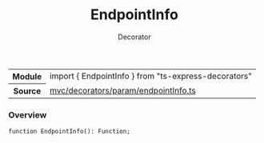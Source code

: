 <header class="symbol-info-header">    <h1 id="endpointinfo">EndpointInfo</h1>    <label class="symbol-info-type-label decorator">Decorator</label>      </header>
<section class="symbol-info">      <table class="is-full-width">        <tbody>        <tr>          <th>Module</th>          <td>            <div class="lang-typescript">                <span class="token keyword">import</span> { EndpointInfo }                 <span class="token keyword">from</span>                 <span class="token string">"ts-express-decorators"</span>                            </div>          </td>        </tr>        <tr>          <th>Source</th>          <td>            <a href="https://romakita.github.io/ts-express-decorators/#//blob/v2.0.10/src/mvc/decorators/param/endpointInfo.ts#L0-L0">                mvc/decorators/param/endpointInfo.ts            </a>        </td>        </tr>                </tbody>      </table>    </section>

### Overview

<pre><code class="typescript-lang">function <span class="token function">EndpointInfo</span><span class="token punctuation">(</span><span class="token punctuation">)</span><span class="token punctuation">:</span> Function<span class="token punctuation">;</span></code></pre>
